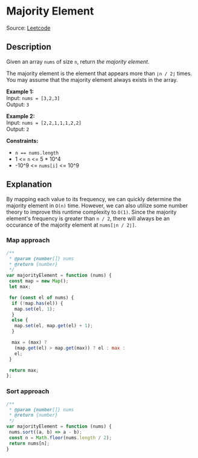 # Majority Element

Source: [Leetcode](https://leetcode.com/problems/majority-element/)

## Description

Given an array `nums` of size `n`, return *the majority element*.

The majority element is the element that appears more than `⌊n / 2⌋` times. You may assume that the majority element always exists in the array.

**Example 1:**  
Input: `nums = [3,2,3]`  
Output: `3`

**Example 2:**  
Input: `nums = [2,2,1,1,1,2,2]`  
Output: `2`

**Constraints:**  

- `n == nums.length`
- 1 <= `n` <= 5 * 10^4
- -10^9 <= `nums[i]` <= 10^9

## Explanation

By mapping each value to its frequency, we can quickly determine the majority element in `O(n)` time. However, we can also utilize some number theory to improve this runtime complexity to `O(1)`. Since the majority element's frequency is greater than `n / 2`, there will always be an occurance of the majority element at `nums[⌊n / 2⌋]`.

### Map approach

```javascript
/**
 * @param {number[]} nums
 * @return {number}
 */
var majorityElement = function (nums) {
 const map = new Map();
 let max;

 for (const el of nums) {
  if (!map.has(el)) {
   map.set(el, 1);
  }
  else {
   map.set(el, map.get(el) + 1);
  }

  max = (max) ?
   (map.get(el) > map.get(max)) ? el : max :
   el;
 }

 return max;
};
```

### Sort approach

```javascript
/**
 * @param {number[]} nums
 * @return {number}
 */
var majorityElement = function (nums) {
 nums.sort((a, b) => a - b);
 const n = Math.floor(nums.length / 2);
 return nums[n];
}
```
